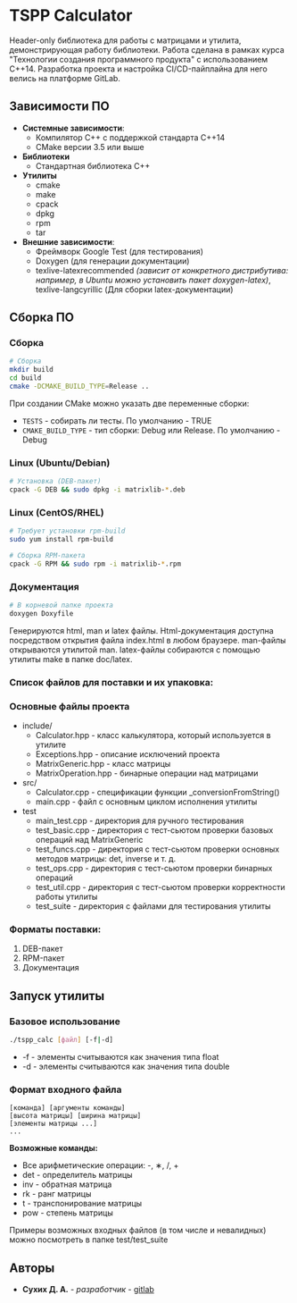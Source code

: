 # TSPP Calculator

Header-only библиотека для работы с матрицами и утилита, демонстрирующая работу библиотеки. Работа сделана в рамках курса "Технологии создания программного продукта" с использованием C++14. Разработка проекта и настройка CI/CD-пайплайна для него велись на платформе GitLab.

## Зависимости ПО

- **Системные зависимости**:
    - Компилятор C++ с поддержкой стандарта C++14
    - CMake версии 3.5 или выше
- **Библиотеки**
    - Стандартная библиотека C++
- **Утилиты**
  - cmake
  - make
  - cpack
  - dpkg
  - rpm
  - tar
- **Внешние зависимости**:
    - Фреймворк Google Test (для тестирования)
    - Doxygen (для генерации документации)
    - texlive-latexrecommended *(зависит от конкретного дистрибутива: например, в Ubuntu можно установить пакет doxygen-latex)*, texlive-langcyrillic (Для сборки latex-документации)

## Сборка ПО

### Сборка

```bash
# Сборка
mkdir build
cd build
cmake -DCMAKE_BUILD_TYPE=Release ..
```
При создании CMake можно указать две переменные сборки:
- ```TESTS``` - собирать ли тесты. По умолчанию - TRUE
- ```CMAKE_BUILD_TYPE``` - тип сборки: Debug или Release. По умолчанию - Debug

### Linux (Ubuntu/Debian)

```bash
# Установка (DEB-пакет)
cpack -G DEB && sudo dpkg -i matrixlib-*.deb
```

### Linux (CentOS/RHEL)
```bash
# Требует установки rpm-build
sudo yum install rpm-build

# Сборка RPM-пакета
cpack -G RPM && sudo rpm -i matrixlib-*.rpm
```

### Документация
```bash
# В корневой папке проекта
doxygen Doxyfile
```
Генерируются html, man и latex файлы. Html-документация доступна посредством открытия файла index.html в любом браузере. man-файлы открываются утилитой man. latex-файлы собираются с помощью утилиты make в папке doc/latex.
### Список файлов для поставки и их упаковка:

### Основные файлы проекта

- include/
    - Calculator.hpp - класс калькулятора, который используется в утилите
    - Exceptions.hpp - описание исключений проекта
    - MatrixGeneric.hpp - класс матрицы 
    - MatrixOperation.hpp - бинарные операции над матрицами
- src/
    - Calculator.cpp - спецификации функции _conversionFromString()
    - main.cpp - файл с основным циклом исполнения утилиты
- test
    - main_test.cpp - директория для ручного тестирования
    - test_basic.cpp - директория с тест-сьютом проверки базовых операций над MatrixGeneric
    - test_funcs.cpp - директория с тест-сьютом проверки основных методов матрицы: det, inverse и т. д.
    - test_ops.cpp - директория с тест-сьютом проверки бинарных операций
    - test_util.cpp - директория с тест-сьютом проверки корректности работы утилиты
    - test_suite - директория с файлами для тестирования утилиты

### Форматы поставки:

1. DEB-пакет
2. RPM-пакет
3. Документация

## Запуск утилиты

### Базовое использование

```bash
./tspp_calc [файл] [-f|-d]
```
- -f - элементы считываются как значения типа float
- -d - элементы считываются как значения типа double

### Формат входного файла
```
[команда] [аргументы команды]
[высота матрицы] [ширина матрицы]
[элементы матрицы ...]
...
```

**Возможные команды:**
- Все арифметические операции: -, ∗, /, +
- det - определитель матрицы
- inv - обратная матрица
- rk - ранг матрицы
- t - транспонирование матрицы
- pow - степень матрицы

Примеры возможных входных файлов (в том числе и невалидных) можно посмотреть в папке test/test_suite
## Авторы

* **Сухих Д. А.** - *разработчик* - [gitlab](https://vgit.mirea.ru/dmsukhikh)
